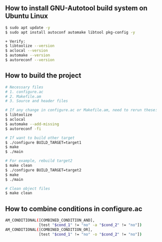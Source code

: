 ## How to install GNU-Autotool build system on Ubuntu Linux
```bash
$ sudo apt update -y
$ sudo apt install autoconf automake libtool pkg-config -y

+ Verify:
$ libtoolize --version
$ aclocal --version
$ automake --version
$ autoreconf --version
```

## How to build the project
```bash
# Necessary files
# 1. configure.ac
# 2. Makefile.am
# 3. Source and header files

# If any change in configure.ac or Makefile.am, need to rerun these:
$ libtoolize
$ aclocal
$ automake --add-missing
$ autoreconf -fi

# If want to build other target
$ ./configure BUILD_TARGET=target1
$ make
$ ./main

# For example, rebuild target2
$ make clean
$ ./configure BUILD_TARGET=target2
$ make
$ ./main

# Clean object files
$ make clean
```

## How to combine conditions in configure.ac
```bash
AM_CONDITIONAL([COMBINED_CONDITION_AND],
               [test "$cond_1" != "no" -a "$cond_2" != "no"])
AM_CONDITIONAL([COMBINED_CONDITION_OR],
               [test "$cond_1" != "no" -o "$cond_2" != "no"])
```